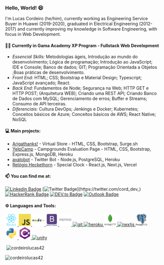 ### Hello, World! 😄

I'm Lucas Cordeiro (he/him), currently working as Engineering Service Buyer in Huawei (2019-2020), graduated in Electrical Engineering (2012-2017) and currently improving my knowledge in Software Engineering, with focus in Web Development. 

#### 👊🏼 **Currently in Gama Academy XP Program - Fullstack Web Development**
- *Essencial Skills:* Metodologias ágeis, Introdução ao mundo do desenvolvimento; Lógica de programação; Introdução ao JavaScript; IDE e Console; Banco de dados; GIT; Programação Orientada a Objetos ;Boas práticas de desenvolvimento.
- *Front End:* HTML; CSS; Bootstrap e Material Design; Typescript; JavaScript avançado; React.
- *Back End:* Fundamentos de Node; Segurança na Web; HTTP GET e HTTP POST; (Arquitetura WEB); Criando uma REST API; Criando Banco de Dados com MySQL; Gerenciamento de erros; Buffer e Streams; Consumo de API terceiras.
- *Diferenciais:* Cultura DevOps; Jenkings e Docker; Kubernetes; Conceitos básicos de Azure; Conceitos básicos de AWS; React Native; NoSQL

#### 💻 **Main projects:**
- [Arigathanks!](https://github.com/cordeirolucas42/desobjetos) - Virtual Store - HTML, CSS, Bootstrap, Surge.sh
- [YelpCamp](https://github.com/cordeirolucas42/YelpCamp) - Campgrounds Evaluation Page - HTML, CSS, Bootstrap, Express.js, MongoDB, Heroku
- [avalobot](https://github.com/cordeirolucas42/avalovara-bot) - Twitter Bot - Node.js, PostgreSQL, Heroku
- [Relógio Heckethorn](https://github.com/cordeirolucas42/relogio-heckethorn) - Special Clock - React.js, Next.js, Vercel

#### 📫 **You can find me at:**

[![Linkedin Badge](https://img.shields.io/badge/-LinkedIn-blue?style=flat&logo=Linkedin&logoColor=white&link=https://www.linkedin.com/in/cordeirolucas42/)](https://www.linkedin.com/in/cordeirolucas42/)
[![Twitter Badge](https://img.shields.io/badge/-Twitter-1DA1F2?style=flat&logo=Twitter&logoColor=white&link=https://twitter.com/cord_dev_)](https://twitter.com/cord_dev_)
[![HackerRank Badge](https://img.shields.io/badge/-HackerRank-2EC866?style=flat&logo=HackerRank&logoColor=white&link=https://www.hackerrank.com/cordeirolucas42)](https://www.hackerrank.com/cordeirolucas42)
[![DEV.to Badge](https://img.shields.io/badge/-DEV.to-0A0A0A?style=flat&logo=dev.to&logoColor=white&link=https://dev.to/cordeirolucas42)](https://dev.to/cordeirolucas42)
[![Outlook Badge](https://img.shields.io/badge/-Outlook-267ACA?style=flat&logo=Microsoft-Outlook&logoColor=white&link=mailto:cordeirolucas42@hotmail.com)](mailto:cordeirolucas42@hotmail.com)

#### ⚙️ **Languages and Tools:**
<p align="left">
  <a href="https://reactjs.org/" target="_blank"> <img src="https://raw.githubusercontent.com/devicons/devicon/master/icons/react/react-original-wordmark.svg" alt="react" width="40" height="40"/> </a>
  <a href="https://developer.mozilla.org/en-US/docs/Web/JavaScript" target="_blank"> <img src="https://raw.githubusercontent.com/devicons/devicon/master/icons/javascript/javascript-original.svg" alt="javascript" width="40" height="40"/> </a> 
  <a href="https://nodejs.org" target="_blank"> <img src="https://raw.githubusercontent.com/devicons/devicon/master/icons/nodejs/nodejs-original-wordmark.svg" alt="nodejs" width="40" height="40"/> </a>
 <a href="https://getbootstrap.com" target="_blank"> <img src="https://raw.githubusercontent.com/devicons/devicon/master/icons/bootstrap/bootstrap-plain-wordmark.svg" alt="bootstrap" width="40" height="40"/> </a>
<a href="https://expressjs.com" target="_blank"> <img src="https://raw.githubusercontent.com/devicons/devicon/master/icons/express/express-original-wordmark.svg" alt="express" width="40" height="40"/> </a>
  <a href="https://git-scm.com/" target="_blank"> <img src="https://www.vectorlogo.zone/logos/git-scm/git-scm-icon.svg" alt="git" width="40" height="40"/> </a>
  <a href="https://heroku.com" target="_blank"> <img src="https://www.vectorlogo.zone/logos/heroku/heroku-icon.svg" alt="heroku" width="40" height="40"/> </a>  
  <a href="https://www.mongodb.com/" target="_blank"> <img src="https://raw.githubusercontent.com/devicons/devicon/master/icons/mongodb/mongodb-original-wordmark.svg" alt="mongodb" width="40" height="40"/> </a>
  <a href="https://nextjs.org/" target="_blank"> <img src="https://cdn.worldvectorlogo.com/logos/nextjs-3.svg" alt="nextjs" width="40" height="40"/> </a>  
  <a href="https://www.postgresql.org" target="_blank"> <img src="https://raw.githubusercontent.com/devicons/devicon/master/icons/postgresql/postgresql-original-wordmark.svg" alt="postgresql" width="40" height="40"/> </a>
  <a href="https://www.python.org" target="_blank"> <img src="https://raw.githubusercontent.com/devicons/devicon/master/icons/python/python-original.svg" alt="python" width="40" height="40"/> </a>  
  <a href="https://www.w3schools.com/cs/" target="_blank"> <img src="https://raw.githubusercontent.com/devicons/devicon/master/icons/csharp/csharp-original.svg" alt="csharp" width="40" height="40"/> </a>
  <a href="https://unity.com/" target="_blank"> <img src="https://www.vectorlogo.zone/logos/unity3d/unity3d-icon.svg" alt="unity" width="40" height="40"/> </a>
</p>

<p>&nbsp;<img align="center" src="https://github-readme-stats.vercel.app/api?username=cordeirolucas42&show_icons=true&locale=en" alt="cordeirolucas42" /></p>

<p><img align="center" src="https://github-readme-streak-stats.herokuapp.com/?user=cordeirolucas42&" alt="cordeirolucas42" /></p>
